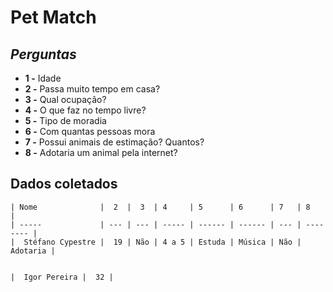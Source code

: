 # Pet Match

## ***Perguntas***
* **1 -** Idade
* **2 -** Passa muito tempo em casa?
* **3 -** Qual ocupação?
* **4 -** O que faz no tempo livre?
* **5 -** Tipo de moradia
* **6 -** Com quantas pessoas mora
* **7 -** Possui animais de estimação? Quantos?
* **8 -** Adotaria um animal pela internet?

## **Dados coletados**

```
| Nome              |  2  |  3  | 4     | 5      | 6      | 7   | 8        |
| -----             | --- | --- | ----- | ------ | ------ | --- | -------- |
|  Stéfano Cypestre |  19 | Não | 4 a 5 | Estuda | Música | Não | Adotaria |


|  Igor Pereira |  32 |




```

